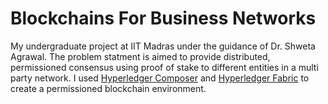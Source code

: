 # Blockchains For Business Networks
My undergraduate project at IIT Madras under the guidance of Dr. Shweta Agrawal. The problem statment is aimed to provide distributed, permissioned consensus using proof of stake to different entities in a multi party network.
I used [Hyperledger Composer](https://hyperledger.github.io/composer/latest/) and [Hyperledger Fabric](https://www.hyperledger.org/use/fabric) to create a permissioned blockchain environment.
